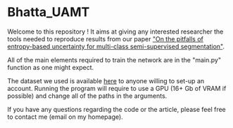 # Bhatta_UAMT
Welcome to this repository ! It aims at giving any interested researcher the tools needed to reproduce results from our paper ["On the pitfalls of entropy-based uncertainty for multi-class semi-supervised segmentation"](https://arxiv.org/pdf/2203.03587.pdf).

All of the main elements required to train the network are in the "main.py" function as one might expect.

The dataset we used is available [here](http://www.developingconnectome.org/data-release/second-data-release/) to anyone willing to set-up an account. Running the program will require to use a GPU (16+ Gb of VRAM if possible) and change all of the paths in the arguments.

If you have any questions regarding the code or the article, please feel free to contact me (email on my homepage).
